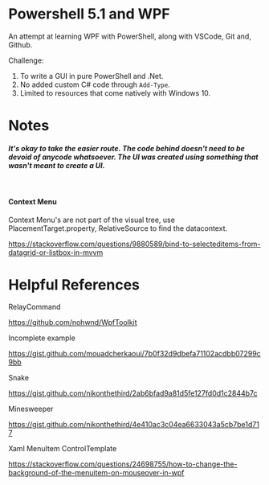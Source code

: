# Powershell 5.1 and WPF
An attempt at learning WPF with PowerShell, along with VSCode, Git and, Github.

Challenge:
1. To write a GUI in pure PowerShell and .Net.
2. No added custom C# code through ```Add-Type```.
3. Limited to resources that come natively with Windows 10.


# Notes

#### *It's okay to take the easier route. The code behind doesn't need to be devoid of anycode whatsoever. The UI was created using something that wasn't meant to create a UI.*

<br>


#### **Context Menu**

Context Menu's are not part of the visual tree, use PlacementTarget.property, RelativeSource to find the datacontext.

https://stackoverflow.com/questions/9880589/bind-to-selecteditems-from-datagrid-or-listbox-in-mvvm

# Helpful References

RelayCommand

https://github.com/nohwnd/WpfToolkit

Incomplete example

https://gist.github.com/mouadcherkaoui/7b0f32d9dbefa71102acdbb07299c9bb

Snake

https://gist.github.com/nikonthethird/2ab6bfad9a81d5fe127fd0d1c2844b7c

Minesweeper

https://gist.github.com/nikonthethird/4e410ac3c04ea6633043a5cb7be1d717

Xaml MenuItem ControlTemplate

https://stackoverflow.com/questions/24698755/how-to-change-the-background-of-the-menuitem-on-mouseover-in-wpf

